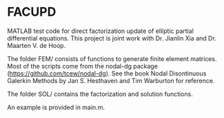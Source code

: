 # FACUPD
MATLAB test code for direct factorization update of elliptic partial differential equations. This project is joint work with Dr. Jianlin Xia and Dr. Maarten V. de Hoop.

The folder FEM/ consists of functions to generate finite element matrices. Most of the scripts come from the nodal-dg package (https://github.com/tcew/nodal-dg). See the book Nodal Disontinuous Galerkin Methods by Jan S. Hesthaven and Tim Warburton for reference.

The folder SOL/ contains the factorization and solution functions.

An example is provided in main.m.
